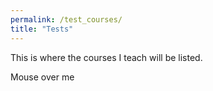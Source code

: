 ```yaml
---
permalink: /test_courses/
title: "Tests"
---
```


This is where the courses I teach will be listed.

<style>
.dropdown {
  position: relative;
  display: inline-block;
}

.dropdown-content {
  display: none;
  position: absolute;
  background-color: #f9f9f9;
  min-width: 160px;
  box-shadow: 0px 8px 16px 0px rgba(0,0,0,0.2);
  padding: 12px 16px;
  z-index: 1;
}

.dropdown:hover .dropdown-content {
  display: block;
}
</style>

<div class="dropdown">
  <span>Mouse over me</span>
  <div class="dropdown-content">
    <p>Hello World!</p>
  </div>
</div>